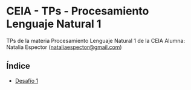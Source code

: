 # CEIA - TPs - Procesamiento Lenguaje Natural 1
TPs de la materia Procesamiento Lenguaje Natural 1 de la CEIA
Alumna: Natalia Espector (nataliaespector@gmail.com)

## Índice
- [Desafío 1](https://colab.research.google.com/github/nataliaespector/CEIA_TPs_Procesamiento_Lenguaje_Natural_1/blob/main/Espector_PLN_Desafio_1.ipynb) 
